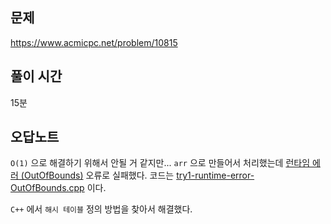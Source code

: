 ## 문제

https://www.acmicpc.net/problem/10815

## 풀이 시간

15분

## 오답노트

`O(1)` 으로 해결하기 위해서 안될 거 같지만... `arr` 으로 만들어서 처리했는데 [런타임 에러 (OutOfBounds)](https://www.acmicpc.net/help/rte) 오류로 실패했다. 코드는 [try1-runtime-error-OutOfBounds.cpp](./try1-runtime-error-OutOfBounds.cpp) 이다.

`C++` 에서 `해시 테이블` 정의 방법을 찾아서 해결했다.

